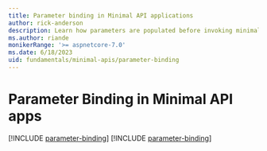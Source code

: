 ```yaml
---
title: Parameter binding in Minimal API applications
author: rick-anderson
description: Learn how parameters are populated before invoking minimal route handlers.
ms.author: riande
monikerRange: '>= aspnetcore-7.0'
ms.date: 6/18/2023
uid: fundamentals/minimal-apis/parameter-binding
---
```


# Parameter Binding in Minimal API apps

[!INCLUDE [parameter-binding](~/fundamentals/minimal-apis/includes/parameter-binding8.md)]
[!INCLUDE [parameter-binding](~/fundamentals/minimal-apis/includes/parameter-binding7.md)]
<!-- Need to list where else this include is used -->
